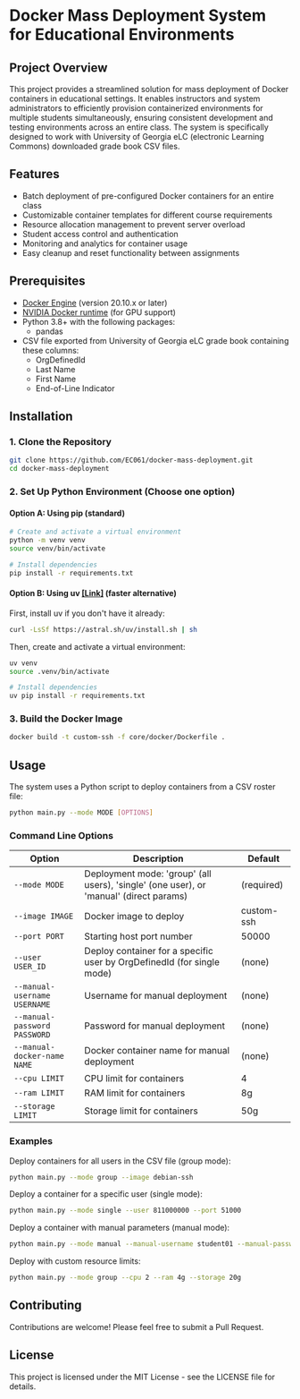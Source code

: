 # Docker Mass Deployment System for Educational Environments

## Project Overview
This project provides a streamlined solution for mass deployment of Docker containers in educational settings. It enables instructors and system administrators to efficiently provision containerized environments for multiple students simultaneously, ensuring consistent development and testing environments across an entire class. The system is specifically designed to work with University of Georgia eLC (electronic Learning Commons) downloaded grade book CSV files.

## Features
- Batch deployment of pre-configured Docker containers for an entire class
- Customizable container templates for different course requirements
- Resource allocation management to prevent server overload
- Student access control and authentication
- Monitoring and analytics for container usage
- Easy cleanup and reset functionality between assignments

## Prerequisites
- [Docker Engine](https://docs.docker.com/engine/install/) (version 20.10.x or later)
- [NVIDIA Docker runtime](https://docs.nvidia.com/datacenter/cloud-native/container-toolkit/install-guide.html) (for GPU support)
- Python 3.8+ with the following packages:
  - pandas
- CSV file exported from University of Georgia eLC grade book containing these columns:
  - OrgDefinedId
  - Last Name
  - First Name
  - End-of-Line Indicator

## Installation

### 1. Clone the Repository
```bash
git clone https://github.com/EC061/docker-mass-deployment.git
cd docker-mass-deployment
```

### 2. Set Up Python Environment (Choose one option)

#### Option A: Using pip (standard)
```bash
# Create and activate a virtual environment
python -m venv venv
source venv/bin/activate

# Install dependencies
pip install -r requirements.txt
```

#### Option B: Using uv [[Link]](https://github.com/astral-sh/uv) (faster alternative)
First, install uv if you don't have it already:
```bash
curl -LsSf https://astral.sh/uv/install.sh | sh
```

Then, create and activate a virtual environment:
```bash
uv venv
source .venv/bin/activate

# Install dependencies
uv pip install -r requirements.txt
```

### 3. Build the Docker Image
```bash
docker build -t custom-ssh -f core/docker/Dockerfile .
```

## Usage
The system uses a Python script to deploy containers from a CSV roster file:

```bash
python main.py --mode MODE [OPTIONS]
```

### Command Line Options

| Option | Description | Default |
|--------|-------------|---------|
| `--mode MODE` | Deployment mode: 'group' (all users), 'single' (one user), or 'manual' (direct params) | (required) |
| `--image IMAGE` | Docker image to deploy | custom-ssh |
| `--port PORT` | Starting host port number | 50000 |
| `--user USER_ID` | Deploy container for a specific user by OrgDefinedId (for single mode) | (none) |
| `--manual-username USERNAME` | Username for manual deployment | (none) |
| `--manual-password PASSWORD` | Password for manual deployment | (none) |
| `--manual-docker-name NAME` | Docker container name for manual deployment | (none) |
| `--cpu LIMIT` | CPU limit for containers | 4 |
| `--ram LIMIT` | RAM limit for containers | 8g |
| `--storage LIMIT` | Storage limit for containers | 50g |

### Examples

Deploy containers for all users in the CSV file (group mode):
```bash
python main.py --mode group --image debian-ssh
```

Deploy a container for a specific user (single mode):
```bash
python main.py --mode single --user 811000000 --port 51000
```

Deploy a container with manual parameters (manual mode):
```bash
python main.py --mode manual --manual-username student01 --manual-password pass123 --manual-docker-name container01 --port 51000
```

Deploy with custom resource limits:
```bash
python main.py --mode group --cpu 2 --ram 4g --storage 20g
```

## Contributing
Contributions are welcome! Please feel free to submit a Pull Request.

## License
This project is licensed under the MIT License - see the LICENSE file for details.

